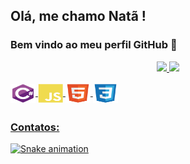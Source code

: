 ## Olá, me chamo Natã ! 
### Bem vindo ao meu perfil GitHub 👋

<div align="center">
  <a href="https://github.com/brnatajose">
  <img height="180em" src="https://github-readme-stats.vercel.app/api?username=brnatajose&show_icons=true&theme=dracula&include_all_commits=true&count_private=true"/>
  <img height="180em" src="https://github-readme-stats.vercel.app/api/top-langs/?username=brnatajose&layout=compact&langs_count=7&theme=dracula"/>
</div>
<div style="display: inline_block"><br>
    <img align="center" alt="brnatajose-Csharp" height="30" width="40" src="https://raw.githubusercontent.com/devicons/devicon/master/icons/csharp/csharp-original.svg">
  <img align="center" alt="brnatajose-Js" height="30" width="40" src="https://raw.githubusercontent.com/devicons/devicon/master/icons/javascript/javascript-plain.svg">
  <img align="center" alt="brnatajose-HTML" height="30" width="40" src="https://raw.githubusercontent.com/devicons/devicon/master/icons/html5/html5-original.svg">
  <img align="center" alt="brnatajose-CSS" height="30" width="40" src="https://raw.githubusercontent.com/devicons/devicon/master/icons/css3/css3-original.svg">
</div>
  
  ##
 
 ### Contatos:

<div> 

 
  ![Snake animation](https://github.com/brnatajose/brnatajose/blob/output/github-contribution-grid-snake.svg)
 
</div>
